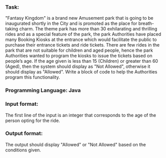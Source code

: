 ### Task: 
"Fantasy Kingdom" is a brand new Amusement park that is going to be inaugurated shortly in the City and is promoted as the place for breath-taking charm. The theme park has more than 30 exhilarating and thrilling rides and as a special feature of the park, the park Authorities have placed many Booking Kiosks at the entrance which would facilitate the public to purchase their entrance tickets and ride tickets.
There are few rides in the park that are not suitable for children and aged people, hence the park Authorities wanted to program the kiosks to issue the tickets based on people’s age. If the age given is less than 15 (Children) or greater than 60 (Aged), then the system should display as "Not Allowed", otherwise it should display as "Allowed". Write a block of code to help the Authorities program this functionality.

### Programming Language: Java

### Input format: 
  The first line of the input is an integer that corresponds to the age of the person opting for the ride.

### Output format: 
  The output should display "Allowed" or "Not Allowed" based on the conditions given.

